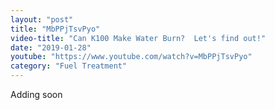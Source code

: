 ```yaml
---
layout: "post"
title: "MbPPjTsvPyo"
video-title: "Can K100 Make Water Burn?  Let's find out!"
date: "2019-01-28"
youtube: "https://www.youtube.com/watch?v=MbPPjTsvPyo"
category: "Fuel Treatment"
---
```

<div class="space-y-1"><p class="text-gray-400">Adding soon</p></div>